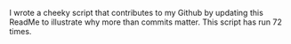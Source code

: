I wrote a cheeky script that contributes to my Github by updating this ReadMe to illustrate why more than commits matter. This script has run 72 times.